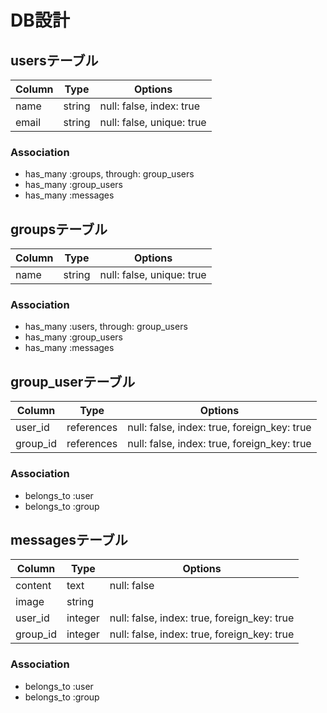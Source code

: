 # DB設計

## usersテーブル

|Column|Type|Options|
|------|----|-------|
|name|string|null: false, index: true|
|email|string|null: false, unique: true|

### Association
- has_many :groups, through: group_users
- has_many :group_users
- has_many :messages


## groupsテーブル

|Column|Type|Options|
|------|----|-------|
|name|string|null: false, unique: true|

### Association
- has_many :users, through: group_users
- has_many :group_users
- has_many :messages


## group_userテーブル

|Column|Type|Options|
|------|----|-------|
|user_id|references|null: false, index: true, foreign_key: true|
|group_id|references|null: false, index: true, foreign_key: true|

### Association
- belongs_to :user
- belongs_to :group


## messagesテーブル

|Column|Type|Options|
|------|----|-------|
|content|text|null: false|
|image|string|      |
|user_id|integer|null: false, index: true, foreign_key: true|
|group_id|integer|null: false, index: true, foreign_key: true|


### Association
- belongs_to :user
- belongs_to :group
